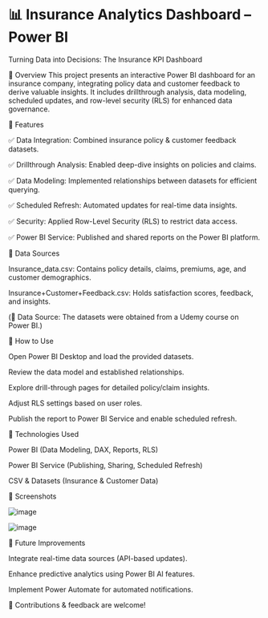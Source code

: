 # 📊 Insurance Analytics Dashboard – Power BI
Turning Data into Decisions: The Insurance KPI Dashboard

🔹 Overview
This project presents an interactive Power BI dashboard for an insurance company, integrating policy data and customer feedback to derive valuable insights. It includes drillthrough analysis, data modeling, scheduled updates, and row-level security (RLS) for enhanced data governance.

🔹 Features

✅ Data Integration: Combined insurance policy & customer feedback datasets.

✅ Drillthrough Analysis: Enabled deep-dive insights on policies and claims.

✅ Data Modeling: Implemented relationships between datasets for efficient querying.

✅ Scheduled Refresh: Automated updates for real-time data insights.

✅ Security: Applied Row-Level Security (RLS) to restrict data access.

✅ Power BI Service: Published and shared reports on the Power BI platform.

🔹 Data Sources

Insurance_data.csv: Contains policy details, claims, premiums, age, and customer demographics.

Insurance+Customer+Feedback.csv: Holds satisfaction scores, feedback, and insights.

(📌 Data Source: The datasets were obtained from a Udemy course on Power BI.)

🔹 How to Use

Open Power BI Desktop and load the provided datasets.

Review the data model and established relationships.

Explore drill-through pages for detailed policy/claim insights.

Adjust RLS settings based on user roles.

Publish the report to Power BI Service and enable scheduled refresh.

🔹 Technologies Used

Power BI (Data Modeling, DAX, Reports, RLS)

Power BI Service (Publishing, Sharing, Scheduled Refresh)

CSV & Datasets (Insurance & Customer Data)

🔹 Screenshots

![image](https://github.com/user-attachments/assets/a61ad523-a1de-4003-a35e-90744ca26cac)

![image](https://github.com/user-attachments/assets/ad91962d-e8d9-4e15-8431-42849f0bf99f)


🔹 Future Improvements

Integrate real-time data sources (API-based updates).

Enhance predictive analytics using Power BI AI features.

Implement Power Automate for automated notifications.

🚀 Contributions & feedback are welcome!

